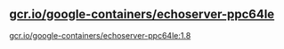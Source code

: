 
[gcr.io/google-containers/echoserver-ppc64le](https://hub.docker.com/r/anjia0532/google-containers.echoserver-ppc64le/tags/)
-----


[gcr.io/google-containers/echoserver-ppc64le:1.8](https://hub.docker.com/r/anjia0532/google-containers.echoserver-ppc64le/tags/)


